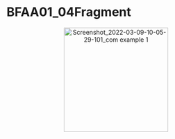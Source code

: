 # BFAA01_04Fragment

<p align="center">
<img width="240" alt="Screenshot_2022-03-09-10-05-29-101_com example 1" src="https://user-images.githubusercontent.com/32328761/168725318-4d98b718-4f59-4f0a-8545-bccacee2713f.png">
